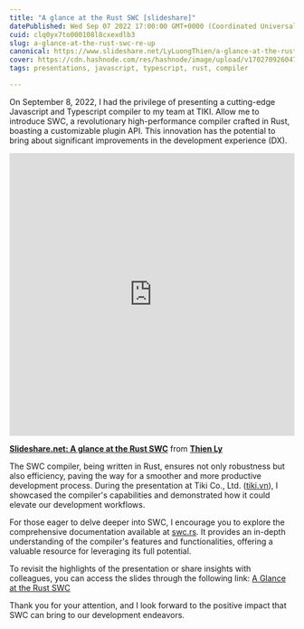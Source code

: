 ```yaml
---
title: "A glance at the Rust SWC [slideshare]"
datePublished: Wed Sep 07 2022 17:00:00 GMT+0000 (Coordinated Universal Time)
cuid: clq0yx7to000108l8cxexdlb3
slug: a-glance-at-the-rust-swc-re-up
canonical: https://www.slideshare.net/LyLuongThien/a-glance-at-the-rust-swc
cover: https://cdn.hashnode.com/res/hashnode/image/upload/v1702709260470/b29da4a8-7897-4abb-819c-7883339d63a0.png
tags: presentations, javascript, typescript, rust, compiler

---
```


On September 8, 2022, I had the privilege of presenting a cutting-edge Javascript and Typescript compiler to my team at TIKI. Allow me to introduce SWC, a revolutionary high-performance compiler crafted in Rust, boasting a customizable plugin API. This innovation has the potential to bring about significant improvements in the development experience (DX).

<iframe src="https://www.slideshare.net/slideshow/embed_code/key/Goa9BlhsZpY42E?startSlide=1" width="700" height="500" frameborder="0" marginwidth="0" marginheight="0" scrolling="no" allowfullscreen class="m-auto" style="margin: auto;width: 100%;"></iframe> 

**[Slideshare.net: A glance at the Rust SWC](https://www.slideshare.net/LyLuongThien/a-glance-at-the-rust-swc)** from **[Thien Ly](https://www.slideshare.net/LyLuongThien)**


The SWC compiler, being written in Rust, ensures not only robustness but also efficiency, paving the way for a smoother and more productive development process. During the presentation at Tiki Co., Ltd. ([tiki.vn](http://tiki.vn)), I showcased the compiler's capabilities and demonstrated how it could elevate our development workflows.

For those eager to delve deeper into SWC, I encourage you to explore the comprehensive documentation available at [swc.rs](https://swc.rs). It provides an in-depth understanding of the compiler's features and functionalities, offering a valuable resource for leveraging its full potential.

To revisit the highlights of the presentation or share insights with colleagues, you can access the slides through the following link:  [A Glance at the Rust SWC](https://www.slideshare.net/LyLuongThien/a-glance-at-the-rust-swc)

Thank you for your attention, and I look forward to the positive impact that SWC can bring to our development endeavors.